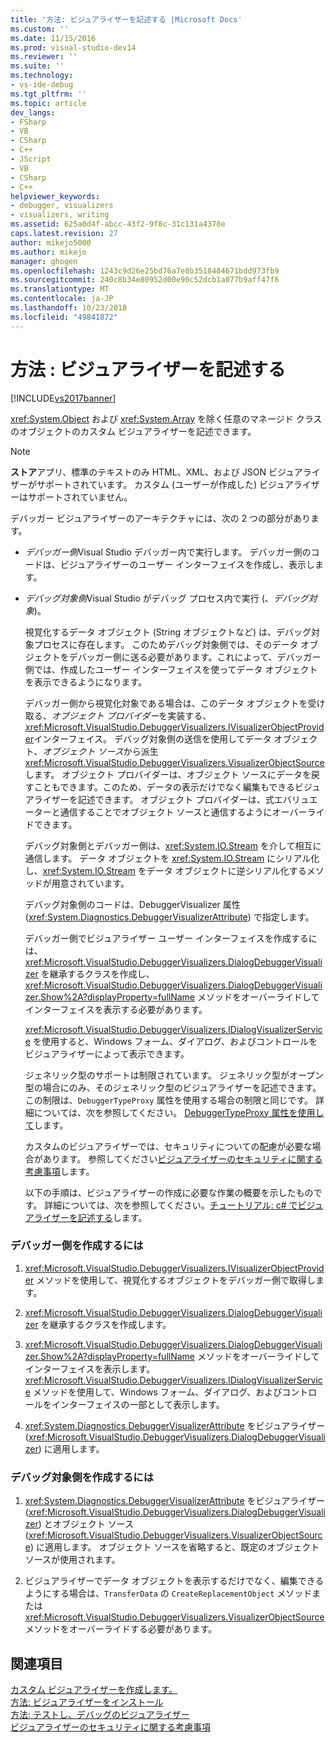 ```yaml
---
title: '方法: ビジュアライザーを記述する |Microsoft Docs'
ms.custom: ''
ms.date: 11/15/2016
ms.prod: visual-studio-dev14
ms.reviewer: ''
ms.suite: ''
ms.technology:
- vs-ide-debug
ms.tgt_pltfrm: ''
ms.topic: article
dev_langs:
- FSharp
- VB
- CSharp
- C++
- JScript
- VB
- CSharp
- C++
helpviewer_keywords:
- debugger, visualizers
- visualizers, writing
ms.assetid: 625a0d4f-abcc-43f2-9f8c-31c131a4378e
caps.latest.revision: 27
author: mikejo5000
ms.author: mikejo
manager: ghogen
ms.openlocfilehash: 1243c9d26e25bd76a7e8b3518484671bdd973fb9
ms.sourcegitcommit: 240c8b34e80952d00e90c52dcb1a077b9aff47f6
ms.translationtype: MT
ms.contentlocale: ja-JP
ms.lasthandoff: 10/23/2018
ms.locfileid: "49841872"
---
```

# <a name="how-to-write-a-visualizer"></a>方法 : ビジュアライザーを記述する
[!INCLUDE[vs2017banner](../includes/vs2017banner.md)]

<xref:System.Object> および <xref:System.Array> を除く任意のマネージド クラスのオブジェクトのカスタム ビジュアライザーを記述できます。  
  
> [!NOTE]
>  **ストア**アプリ、標準のテキストのみ HTML、XML、および JSON ビジュアライザーがサポートされています。 カスタム (ユーザーが作成した) ビジュアライザーはサポートされていません。  
  
 デバッガー ビジュアライザーのアーキテクチャには、次の 2 つの部分があります。  
  
- *デバッガー側*Visual Studio デバッガー内で実行します。 デバッガー側のコードは、ビジュアライザーのユーザー インターフェイスを作成し、表示します。  
  
- *デバッグ対象側*Visual Studio がデバッグ プロセス内で実行 (、*デバッグ対象*)。  
  
  視覚化するデータ オブジェクト (String オブジェクトなど) は、デバッグ対象プロセスに存在します。 このためデバッグ対象側では、そのデータ オブジェクトをデバッガー側に送る必要があります。これによって、デバッガー側では、作成したユーザー インターフェイスを使ってデータ オブジェクトを表示できるようになります。  
  
  デバッガー側から視覚化対象である場合は、このデータ オブジェクトを受け取る、*オブジェクト プロバイダー*を実装する、<xref:Microsoft.VisualStudio.DebuggerVisualizers.IVisualizerObjectProvider>インターフェイス。 デバッグ対象側の送信を使用してデータ オブジェクト、*オブジェクト ソース*から派生<xref:Microsoft.VisualStudio.DebuggerVisualizers.VisualizerObjectSource>します。 オブジェクト プロバイダーは、オブジェクト ソースにデータを戻すこともできます。このため、データの表示だけでなく編集もできるビジュアライザーを記述できます。 オブジェクト プロバイダーは、式エバリュエーターと通信することでオブジェクト ソースと通信するようにオーバーライドできます。  
  
  デバッグ対象側とデバッガー側は、<xref:System.IO.Stream> を介して相互に通信します。 データ オブジェクトを <xref:System.IO.Stream> にシリアル化し、<xref:System.IO.Stream> をデータ オブジェクトに逆シリアル化するメソッドが用意されています。  
  
  デバッグ対象側のコードは、DebuggerVisualizer 属性 (<xref:System.Diagnostics.DebuggerVisualizerAttribute>) で指定します。  
  
  デバッガー側でビジュアライザー ユーザー インターフェイスを作成するには、<xref:Microsoft.VisualStudio.DebuggerVisualizers.DialogDebuggerVisualizer> を継承するクラスを作成し、<xref:Microsoft.VisualStudio.DebuggerVisualizers.DialogDebuggerVisualizer.Show%2A?displayProperty=fullName> メソッドをオーバーライドしてインターフェイスを表示する必要があります。  
  
  <xref:Microsoft.VisualStudio.DebuggerVisualizers.IDialogVisualizerService> を使用すると、Windows フォーム、ダイアログ、およびコントロールをビジュアライザーによって表示できます。  
  
  ジェネリック型のサポートは制限されています。 ジェネリック型がオープン型の場合にのみ、そのジェネリック型のビジュアライザーを記述できます。 この制限は、`DebuggerTypeProxy` 属性を使用する場合の制限と同じです。 詳細については、次を参照してください。 [DebuggerTypeProxy 属性を使用して](../debugger/using-debuggertypeproxy-attribute.md)します。  
  
  カスタムのビジュアライザーでは、セキュリティについての配慮が必要な場合があります。 参照してください[ビジュアライザーのセキュリティに関する考慮事項](../debugger/visualizer-security-considerations.md)します。  
  
  以下の手順は、ビジュアライザーの作成に必要な作業の概要を示したものです。 詳細については、次を参照してください。[チュートリアル: c# でビジュアライザーを記述する](../debugger/walkthrough-writing-a-visualizer-in-csharp.md)します。  
  
### <a name="to-create-the-debugger-side"></a>デバッガー側を作成するには  
  
1.  <xref:Microsoft.VisualStudio.DebuggerVisualizers.IVisualizerObjectProvider> メソッドを使用して、視覚化するオブジェクトをデバッガー側で取得します。  
  
2.  <xref:Microsoft.VisualStudio.DebuggerVisualizers.DialogDebuggerVisualizer> を継承するクラスを作成します。  
  
3.  <xref:Microsoft.VisualStudio.DebuggerVisualizers.DialogDebuggerVisualizer.Show%2A?displayProperty=fullName> メソッドをオーバーライドしてインターフェイスを表示します。 <xref:Microsoft.VisualStudio.DebuggerVisualizers.IDialogVisualizerService> メソッドを使用して、Windows フォーム、ダイアログ、およびコントロールをインターフェイスの一部として表示します。  
  
4.  <xref:System.Diagnostics.DebuggerVisualizerAttribute> をビジュアライザー (<xref:Microsoft.VisualStudio.DebuggerVisualizers.DialogDebuggerVisualizer>) に適用します。  
  
### <a name="to-create-the-debuggee-side"></a>デバッグ対象側を作成するには  
  
1.  <xref:System.Diagnostics.DebuggerVisualizerAttribute> をビジュアライザー (<xref:Microsoft.VisualStudio.DebuggerVisualizers.DialogDebuggerVisualizer>) とオブジェクト ソース (<xref:Microsoft.VisualStudio.DebuggerVisualizers.VisualizerObjectSource>) に適用します。 オブジェクト ソースを省略すると、既定のオブジェクト ソースが使用されます。  
  
2.  ビジュアライザーでデータ オブジェクトを表示するだけでなく、編集できるようにする場合は、`TransferData` の `CreateReplacementObject` メソッドまたは <xref:Microsoft.VisualStudio.DebuggerVisualizers.VisualizerObjectSource> メソッドをオーバーライドする必要があります。  
  
## <a name="see-also"></a>関連項目  
 [カスタム ビジュアライザーを作成します。](../debugger/create-custom-visualizers-of-data.md)   
 [方法: ビジュアライザーをインストール](../debugger/how-to-install-a-visualizer.md)   
 [方法: テストし、デバッグのビジュアライザー](../debugger/how-to-test-and-debug-a-visualizer.md)   
 [ビジュアライザーのセキュリティに関する考慮事項](../debugger/visualizer-security-considerations.md)



